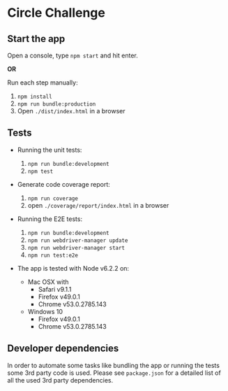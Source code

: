 Circle Challenge
================

Start the app
--------------------
Open a console, type `npm start` and hit enter.

**OR**

Run each step manually:

1. `npm install`
2. `npm run bundle:production`
3. Open `./dist/index.html` in a browser

Tests
-----
- Running the unit tests:
    1. `npm run bundle:development`
    2. `npm test`

- Generate code coverage report:
    1. `npm run coverage`
    2. open `./coverage/report/index.html` in a browser
    
- Running the E2E tests:
    1. `npm run bundle:development`
    2. `npm run webdriver-manager update`
    3. `npm run webdriver-manager start`
    4. `npm run test:e2e`

- The app is tested with Node v6.2.2 on:
    - Mac OSX with
        - Safari v9.1.1
        - Firefox v49.0.1
        - Chrome v53.0.2785.143
    - Windows 10
        - Firefox v49.0.1
        - Chrome v53.0.2785.143

Developer dependencies
----------------------
In order to automate some tasks like bundling the app or running the tests some 3rd party code is used. Please see `package.json` for a detailed list of all the used 3rd party dependencies.